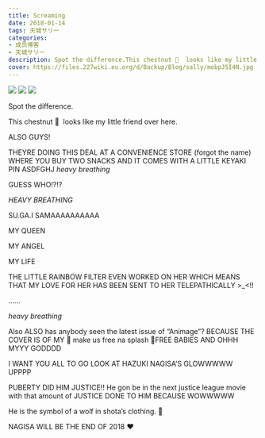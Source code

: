 ```yaml
---
title: Screaming
date: 2018-01-14
tags: 天城サリー
categories: 
- 成员博客
- 天城サリー
description: Spot the difference.This chestnut 🌰  looks like my little friend over here.ALSO GUYS!THEYRE DOING THIS DEAL AT A CONVENIENCE STORE (forgot the name) WHERE YOU BUY TWO SNACKS AND IT COMES WITH A LI...
cover: https://files.227wiki.eu.org/d/Backup/Blog/sally/mobpJ5I4N.jpg 
---
```

![](https://files.227wiki.eu.org/d/Backup/Blog/sally/mobpJ5I4N.jpg)
![](https://files.227wiki.eu.org/d/Backup/Blog/sally/mobZNc5bS.jpg)
![](https://files.227wiki.eu.org/d/Backup/Blog/sally/mobzWb4rY.jpg)

Spot the difference.



This chestnut 🌰  looks like my little friend over here.


ALSO GUYS!

THEYRE DOING THIS DEAL AT A CONVENIENCE STORE (forgot the name) WHERE YOU BUY TWO SNACKS AND IT COMES WITH A LITTLE KEYAKI PIN ASDFGHJ *heavy breathing*



GUESS WHO!?!?




*HEAVY BREATHING*




SU.GA.I SAMAAAAAAAAAA

MY QUEEN

MY ANGEL 

MY LIFE

THE LITTLE RAINBOW FILTER EVEN WORKED ON HER WHICH MEANS THAT MY LOVE FOR HER HAS BEEN SENT TO HER TELEPATHICALLY >_<!! 


......




*heavy breathing* 

Also ALSO has anybody seen the latest issue of “Animage”? BECAUSE THE COVER IS OF MY 🎵 make us free na splash 🎵FREE BABIES AND OHHH MYYY GODDDD

I WANT YOU ALL TO GO LOOK AT HAZUKI NAGISA’S GLOWWWWW UPPPP 

PUBERTY DID HIM JUSTICE!! He gon be in the next justice league movie with that amount of JUSTICE DONE TO HIM BECAUSE WOWWWWW 

He is the symbol of a wolf in shota’s clothing. 🐺 

NAGISA WILL BE THE END OF 2018 ❤️ 










